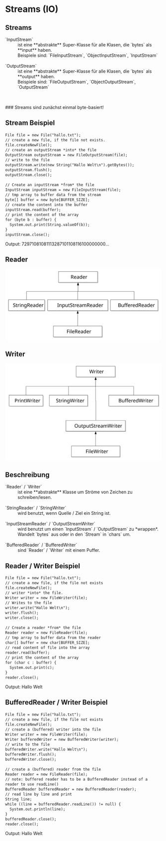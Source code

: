 # Streams (IO)



## Streams

<dl>
<dt>`InputStream`</dt>
<dd>ist eine **abstrakte** Super-Klasse für alle Klasen, die `bytes` als **input** haben.<br>
Beispiele sind: `FileInputStream`, `ObjectInputStream`, `InputStream`</dd>
<br>
<dt>`OutputStream`</dt>
<dd>ist eine **abstrakte** Super-Klasse für alle Klasen, die `bytes` als **output** haben.<br>
Beispiele sind: `FileOutputStream`, `ObjectOutputStream`, `OutputStream`</dd>
</dl>
<br>
<br>
### Streams sind zunächst einmal byte-basiert!



## Stream Beispiel

<pre><code class="line-numbers java">File file = new File("hallo.txt");
// create a new file, if the file not exists.
file.createNewFile();
// create an outputStream *into* the file
OutputStream outputStream = new FileOutputStream(file);
// write to the file
outputStream.write(new String("Hallo Welt\n").getBytes());
outputStream.flush();
outputStream.close();

// Create an inputStream *from* the file
InputStream inputStream = new FileInputStream(file);
// tmp array to buffer data from the stream
byte[] buffer = new byte[BUFFER_SIZE];
// create the content into the buffer
inputStream.read(buffer);
// print the content of the array
for (byte b : buffer) {
  System.out.print(String.valueOf(b));
}
inputStream.close();</code></pre>

Output: 72971081081113287101108116100000000...



## Reader

![Java Reader-Klassen](content/images/reader.svg)



## Writer

![Java Writer-Klassen](content/images/writer.svg)



## Beschreibung

<dl>
<dt>`Reader` / `Writer`</dt>
<dd>ist eine **abstrakte** Klasse um Ströme von Zeichen zu schreiben/lesen.</dd>
<br>
<dt>`StringReader` / `StringWriter`</dt>
<dd>wird benutzt, wenn Quelle / Ziel ein String ist.</dd>
<br>
<dt>`InputStreamReader` / `OutputStreamWriter`</dt>
<dd>wird benutzt um einen `InputStream` / `OutputStream` zu *wrappen*.</br>
Wandelt `bytes` aus oder in den `Stream` in `chars` um.</dd>
<br>
<dt>`BufferedReader` / `BufferedWriter`</dt>
<dd>sind `Reader` / `Writer` mit einem Puffer.</dd>
</dl>



## Reader / Writer Beispiel

<pre><code class="line-numbers java">File file = new File("hallo.txt");
// create a new file, if the file not exists
file.createNewFile();
// writer *into* the file.
Writer writer = new FileWriter(file);
// Writes to the file
writer.write("Hallo Welt\n");
writer.flush();
writer.close();

// Create a reader *from* the file
Reader reader = new FileReader(file);
// tmp array to buffer data from the reader
char[] buffer = new char[BUFFER_SIZE];
// read content of file into the array
reader.read(buffer);
// print the content of the array
for (char c : buffer) {
  System.out.print(c);
}
reader.close();</code></pre>

Output: Hallo Welt



## BufferedReader / Writer Beispiel

<pre><code class="line-numbers java" data-highlight-lines="6,15,18">File file = new File("hallo.txt");
// create a new file, if the file not exists
file.createNewFile();
// create a (buffered) writer into the file
Writer writer = new FileWriter(file);
Writer bufferedWriter = new BufferedWriter(writer);
// write to the file
bufferedWriter.write("Hallo Welt\n");
bufferedWriter.flush();
bufferedWriter.close();

// create a (buffered) reader from the file
Reader reader = new FileReader(file);
// note: buffered reader has to be a BufferedReader instead of a reader to use readLine()
BufferedReader bufferedReader = new BufferedReader(reader);
// read line by line and print
String line;
while ((line = bufferedReader.readLine()) != null) {
  System.out.println(line);
}
bufferedReader.close();
reader.close();</code></pre>

Output: Hallo Welt
